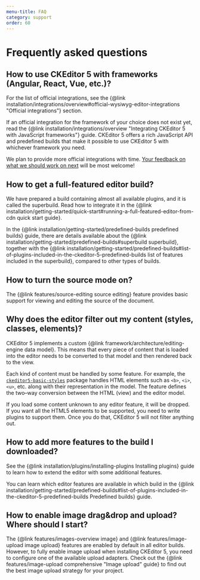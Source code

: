 ```yaml
---
menu-title: FAQ
category: support
order: 60
---
```


# Frequently asked questions

## How to use CKEditor 5 with frameworks (Angular, React, Vue, etc.)?

For the list of official integrations, see the {@link installation/integrations/overview#official-wysiwyg-editor-integrations "Official integrations"} section.

If an official integration for the framework of your choice does not exist yet, read the {@link installation/integrations/overview "Integrating CKEditor 5 with JavaScript frameworks"} guide. CKEditor 5 offers a rich JavaScript API and predefined builds that make it possible to use CKEditor 5 with whichever framework you need.

We plan to provide more official integrations with time. [Your feedback on what we should work on next](https://github.com/ckeditor/ckeditor5/issues/1002) will be most welcome!

## How to get a full-featured editor build?

We have prepared a build containing almost all available plugins, and it is called the superbuild. Read how to integrate it in the {@link installation/getting-started/quick-start#running-a-full-featured-editor-from-cdn quick start guide}.

In the {@link installation/getting-started/predefined-builds predefined builds} guide, there are details available about the {@link installation/getting-started/predefined-builds#superbuild superbuild}, together with the {@link installation/getting-started/predefined-builds#list-of-plugins-included-in-the-ckeditor-5-predefined-builds list of features included in the superbuild}, compared to other types of builds.

## How to turn the source mode on?

The {@link features/source-editing source editing} feature provides basic support for viewing and editing the source of the document.

## Why does the editor filter out my content (styles, classes, elements)?

CKEditor 5 implements a custom {@link framework/architecture/editing-engine data model}. This means that every piece of content that is loaded into the editor needs to be converted to that model and then rendered back to the view.

Each kind of content must be handled by some feature. For example, the [`ckeditor5-basic-styles`](https://www.npmjs.com/package/@ckeditor/ckeditor5-basic-styles) package handles HTML elements such as `<b>`, `<i>`, `<u>`, etc. along with their representation in the model. The feature defines the two–way conversion between the HTML (view) and the editor model.

If you load some content unknown to any editor feature, it will be dropped. If you want all the HTML5 elements to be supported, you need to write plugins to support them. Once you do that, CKEditor 5 will not filter anything out.

## How to add more features to the build I downloaded?

See the {@link installation/plugins/installing-plugins Installing plugins} guide to learn how to extend the editor with some additional features.

You can learn which editor features are available in which build in the {@link installation/getting-started/predefined-builds#list-of-plugins-included-in-the-ckeditor-5-predefined-builds Predefined builds} guide.

## How to enable image drag&drop and upload? Where should I start?

The {@link features/images-overview image} and {@link features/image-upload image upload} features are enabled by default in all editor builds. However, to fully enable image upload when installing CKEditor 5, you need to configure one of the available upload adapters. Check out the {@link features/image-upload comprehensive "Image upload" guide} to find out the best image upload strategy for your project.
